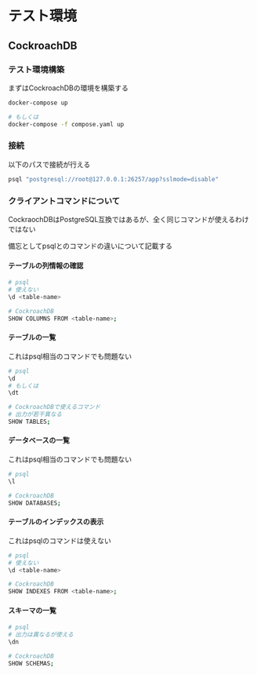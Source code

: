 # テスト環境

## CockroachDB

### テスト環境構築

まずはCockroachDBの環境を構築する

```sh
docker-compose up

# もしくは
docker-compose -f compose.yaml up
```

### 接続

以下のパスで接続が行える

```sh
psql "postgresql://root@127.0.0.1:26257/app?sslmode=disable"
```

### クライアントコマンドについて

CockraochDBはPostgreSQL互換ではあるが、全く同じコマンドが使えるわけではない

備忘としてpsqlとのコマンドの違いについて記載する

#### テーブルの列情報の確認

```sh
# psql
# 使えない
\d <table-name>

# CockroachDB
SHOW COLUMNS FROM <table-name>;
```

#### テーブルの一覧

これはpsql相当のコマンドでも問題ない

```sh
# psql
\d
# もしくは
\dt

# CockroachDBで使えるコマンド
# 出力が若干異なる
SHOW TABLES;
```

#### データベースの一覧

これはpsql相当のコマンドでも問題ない

```sh
# psql
\l

# CockroachDB
SHOW DATABASES;
```

#### テーブルのインデックスの表示

これはpsqlのコマンドは使えない

```sh
# psql
# 使えない
\d <table-name>

# CockroachDB
SHOW INDEXES FROM <table-name>;
```

#### スキーマの一覧

```sh
# psql
# 出力は異なるが使える
\dn

# CockroachDB
SHOW SCHEMAS;
```

